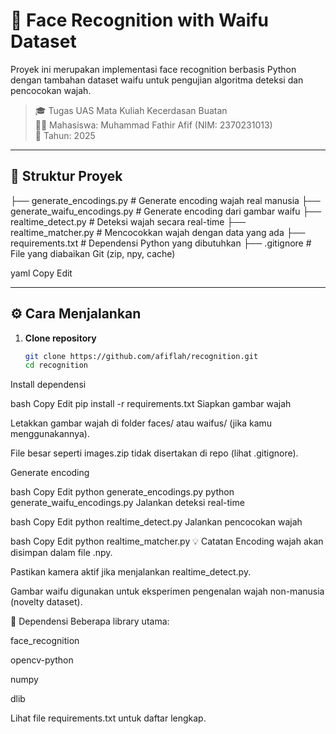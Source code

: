 # 🧠 Face Recognition with Waifu Dataset

Proyek ini merupakan implementasi face recognition berbasis Python dengan tambahan dataset waifu untuk pengujian algoritma deteksi dan pencocokan wajah.

> 🎓 Tugas UAS Mata Kuliah Kecerdasan Buatan  
> 👨‍💻 Mahasiswa: Muhammad Fathir Afif (NIM: 2370231013)  
> 📅 Tahun: 2025

---

## 📁 Struktur Proyek

├── generate_encodings.py # Generate encoding wajah real manusia
├── generate_waifu_encodings.py # Generate encoding dari gambar waifu
├── realtime_detect.py # Deteksi wajah secara real-time
├── realtime_matcher.py # Mencocokkan wajah dengan data yang ada
├── requirements.txt # Dependensi Python yang dibutuhkan
├── .gitignore # File yang diabaikan Git (zip, npy, cache)

yaml
Copy
Edit

---

## ⚙️ Cara Menjalankan

1. **Clone repository**
   ```bash
   git clone https://github.com/afiflah/recognition.git
   cd recognition
Install dependensi

bash
Copy
Edit
pip install -r requirements.txt
Siapkan gambar wajah

Letakkan gambar wajah di folder faces/ atau waifus/ (jika kamu menggunakannya).

File besar seperti images.zip tidak disertakan di repo (lihat .gitignore).

Generate encoding

bash
Copy
Edit
python generate_encodings.py
python generate_waifu_encodings.py
Jalankan deteksi real-time

bash
Copy
Edit
python realtime_detect.py
Jalankan pencocokan wajah

bash
Copy
Edit
python realtime_matcher.py
💡 Catatan
Encoding wajah akan disimpan dalam file .npy.

Pastikan kamera aktif jika menjalankan realtime_detect.py.

Gambar waifu digunakan untuk eksperimen pengenalan wajah non-manusia (novelty dataset).

🧩 Dependensi
Beberapa library utama:

face_recognition

opencv-python

numpy

dlib

Lihat file requirements.txt untuk daftar lengkap.
